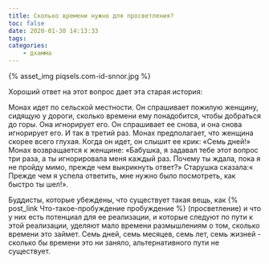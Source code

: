```yaml
---
title: Сколько времени нужно для просветления?
toc: false
date: 2020-01-30 14:13:33
tags:
categories:
    - дхамма
---
```

{% asset_img piqsels.com-id-snnor.jpg %}


Хороший ответ на этот вопрос дает эта старая история: <!--more-->

Монах идет по сельской местности. Он спрашивает пожилую женщину, сидящую у дороги, сколько времени ему понадобится, чтобы добраться до горы. Она игнорирует его. Он спрашивает ее снова, и она снова игнорирует его. И так в третий раз. Монах предполагает, что женщина скорее всего глухая. Когда он идет, он слышит ее крик: «Семь дней!» Монах возвращается к женщине: «Бабушка, я задавал тебе этот вопрос три раза, а ты игнорировала меня каждый раз. Почему ты ждала, пока я не пройду мимо, прежде чем выкрикнуть ответ?» Старушка сказала:« Прежде чем я успела ответить, мне нужно было посмотреть, как быстро ты шел!».

Буддисты, которые убеждены, что существует такая вещь, как {% post_link Что-такое-пробуждение пробуждение %} (просветление)  и что у них есть потенциал для ее реализации, и которые следуют по пути к этой реализации, уделяют мало времени размышлениям о том, сколько времени это займет. Семь дней, семь месяцев, семь лет, семь жизней - сколько бы времени это ни заняло, альтернативного пути не существует.

